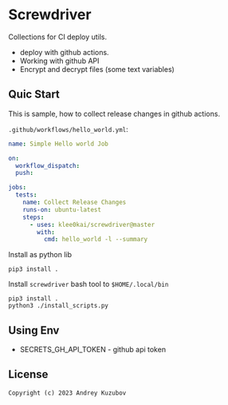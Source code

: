 # Screwdriver

Collections for CI deploy utils.

- deploy with github actions.
- Working with github API
- Encrypt and decrypt files (some text variables)

## Quic Start

This is sample, how to collect release changes in github actions.

`.github/workflows/hello_world.yml`:

```yaml
name: Simple Hello world Job

on:
  workflow_dispatch:
  push:

jobs:
  tests:
    name: Collect Release Changes
    runs-on: ubuntu-latest
    steps:
      - uses: klee0kai/screwdriver@master
        with:
          cmd: hello_world -l --summary
```

Install as python lib

    pip3 install .

Install `screwdriver` bash tool to `$HOME/.local/bin`
    
    pip3 install .
    python3 ./install_scripts.py

## Using Env

- SECRETS_GH_API_TOKEN - github api token

## License

```
Copyright (c) 2023 Andrey Kuzubov
```
